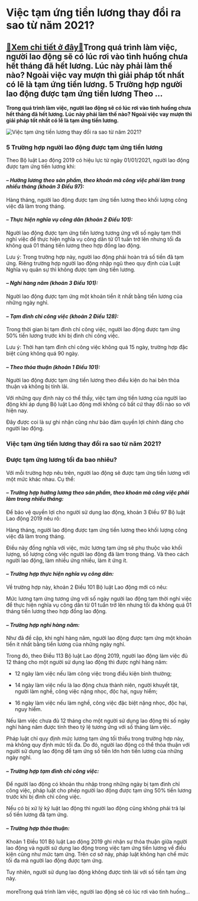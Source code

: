 Việc tạm ứng tiền lương thay đổi ra sao từ năm 2021?
====================================================

[:gift:Xem chi tiết ở đây:gift:](https://hddtvn.com/viec-tam-ung-tien-luong-thay-doi-ra-sao-tu-nam-2021/)Trong quá trình làm việc, người lao động sẽ có lúc rơi vào tình huống chưa hết tháng đã hết lương. Lúc này phải làm thế nào? Ngoài việc vay mượn thì giải pháp tốt nhất có lẽ là tạm ứng tiền lương. 5 Trường hợp người lao động được tạm ứng tiền lương Theo …
---------------------------------------------------------------------------------------------------------------------------------------------------------------------------------------------------------------------------------------------------------------

**Trong quá trình làm việc, người lao động sẽ có lúc rơi vào tình huống chưa hết tháng đã hết lương. Lúc này phải làm thế nào? Ngoài việc vay mượn thì giải pháp tốt nhất có lẽ là tạm ứng tiền lương.**


![Việc tạm ứng tiền lương thay đổi ra sao từ năm 2021?](https://hddtvn.com/wp-content/uploads/2021/01/woman-counting-cash-table_23-2147931213-1.jpg)


### 5 Trường hợp người lao động được tạm ứng tiền lương


Theo Bộ luật Lao động 2019 có hiệu lực từ ngày 01/01/2021, người lao động được tạm ứng tiền lương khi:


#### *– Hưởng lương theo sản phẩm, theo khoán mà công việc phải làm trong nhiều tháng (khoản 3 Điều 97):*


Hàng tháng, người lao động được tạm ứng tiền lương theo khối lượng công việc đã làm trong tháng.


#### *– Thực hiện nghĩa vụ công dân (khoản 2 Điều 101):*


Người lao động được tạm ứng tiền lương tương ứng với số ngày tạm thời nghỉ việc để thực hiện nghĩa vụ công dân từ 01 tuần trở lên nhưng tối đa không quá 01 tháng tiền lương theo hợp đồng lao động.


Lưu ý: Trong trường hợp này, người lao động phải hoàn trả số tiền đã tạm ứng. Riêng trường hợp người lao động nhập ngũ theo quy định của Luật Nghĩa vụ quân sự thì không được tạm ứng tiền lương.


#### *– Nghỉ hàng năm (khoản 3 Điều 101):*


Người lao động được tạm ứng một khoản tiền ít nhất bằng tiền lương của những ngày nghỉ.


#### *– Tạm đình chỉ công việc (khoản 2 Điều 128):*


Trong thời gian bị tạm đình chỉ công việc, người lao động được tạm ứng 50% tiền lương trước khi bị đình chỉ công việc.


Lưu ý: Thời hạn tạm đình chỉ công việc không quá 15 ngày, trường hợp đặc biệt cũng không quá 90 ngày.


#### *– Theo thỏa thuận (khoản 1 Điều 101):*


Người lao động được tạm ứng tiền lương theo điều kiện do hai bên thỏa thuận và không bị tính lãi.


Với những quy định này có thể thấy, việc tạm ứng tiền lương của người lao động khi áp dụng Bộ luật Lao động mới không có bất cứ thay đổi nào so với hiện nay.


Đây được coi là sự ghi nhận cũng như bảo đảm quyền lợi chính đáng cho người lao động.


### Việc tạm ứng tiền lương thay đổi ra sao từ năm 2021?


### Được tạm ứng lương tối đa bao nhiêu?


Với mỗi trường hợp nêu trên, người lao động sẽ được tạm ứng tiền lương với một mức khác nhau. Cụ thể:


#### *– Trường hợp hưởng lương theo sản phẩm, theo khoán mà công việc phải làm trong nhiều tháng:*


Để bảo vệ quyền lợi cho người sử dụng lao động, khoản 3 Điều 97 Bộ luật Lao động 2019 nêu rõ:  

Hàng tháng, người lao động được tạm ứng tiền lương theo khối lượng công việc đã làm trong tháng.


Điều này đồng nghĩa với việc, mức lương tạm ứng sẽ phụ thuộc vào khối lượng, số lượng công việc người lao động đã làm trong tháng. Và theo cách người lao động, làm nhiều ứng nhiều, làm ít ứng ít.


#### *– Trường hợp thực hiện nghĩa vụ công dân:*


Về trường hợp này, khoản 2 Điều 101 Bộ luật Lao động mới có nêu:


Mức lương tạm ứng tương ứng với số ngày người lao động tạm thời nghỉ việc để thực hiện nghĩa vụ công dân từ 01 tuần trở lên nhưng tối đa không quá 01 tháng tiền lương theo hợp đồng lao động.


#### *– Trường hợp nghỉ hàng năm:*


Như đã đề cập, khi nghỉ hàng năm, người lao động được tạm ứng một khoản tiền ít nhất bằng tiền lương của những ngày nghỉ.


Trong đó, theo Điều 113 Bộ luật Lao động 2019, người lao động làm việc đủ 12 tháng cho một người sử dụng lao động thì được nghỉ hàng năm:


+ 12 ngày làm việc nếu làm công việc trong điều kiện bình thường;


+ 14 ngày làm việc nếu là lao động chưa thành niên, người khuyết tật, người làm nghề, công việc nặng nhọc, độc hại, nguy hiểm;


+ 16 ngày làm việc nếu làm nghề, công việc đặc biệt nặng nhọc, độc hại, nguy hiểm.


Nếu làm việc chưa đủ 12 tháng cho một người sử dụng lao động thì số ngày nghỉ hàng năm được tính theo tỷ lệ tương ứng với số tháng làm việc.


Pháp luật chỉ quy định mức lương tạm ứng tối thiểu trong trường hợp này, mà không quy định mức tối đa. Do đó, người lao động có thể thỏa thuận với người sử dụng lao động để tạm ứng số tiền lớn hơn tiền lương của những ngày nghỉ.


#### *– Trường hợp tạm đình chỉ công việc:*


Để người lao động có khoản thu nhập trong những ngày bị tạm đình chỉ công việc, pháp luật cho phép người lao động được tạm ứng 50% tiền lương trước khi bị đình chỉ công việc.


Nếu có bị xử lý kỷ luật lao động thì người lao động cũng không phải trả lại số tiền lương đã tạm ứng.


#### *– Trường hợp thỏa thuận:*


Khoản 1 Điều 101 Bộ luật Lao động 2019 ghi nhận sự thỏa thuận giữa người lao động và người sử dụng lao động trong việc tạm ứng tiền lương về điều kiện cũng như mức tạm ứng. Trên cơ sở này, pháp luật không hạn chế mức tối đa mà người lao động được tạm ứng.


Tuy nhiên, người sử dụng lao động không được tính lãi với số tiền tạm ứng này.


#### 


moreTrong quá trình làm việc, người lao động sẽ có lúc rơi vào tình huống…

